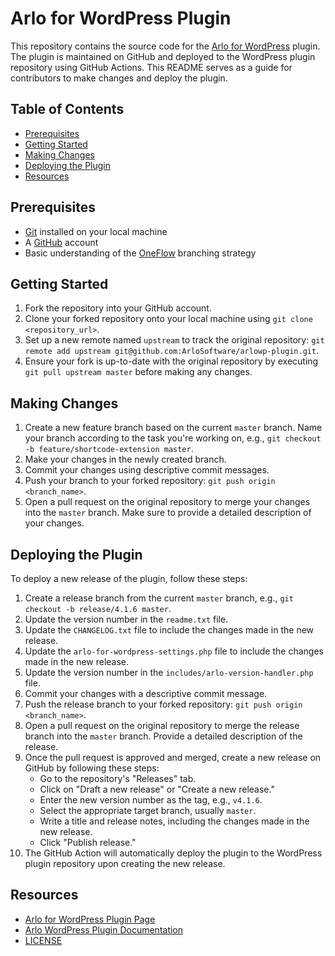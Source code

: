 # Arlo for WordPress Plugin

This repository contains the source code for the [Arlo for WordPress](https://wordpress.org/plugins/arlo-training-and-event-management-system/) plugin. The plugin is maintained on GitHub and deployed to the WordPress plugin repository using GitHub Actions. This README serves as a guide for contributors to make changes and deploy the plugin.

## Table of Contents

- [Prerequisites](#prerequisites)
- [Getting Started](#getting-started)
- [Making Changes](#making-changes)
- [Deploying the Plugin](#deploying-the-plugin)
- [Resources](#resources)

## Prerequisites

- [Git](https://git-scm.com/downloads) installed on your local machine
- A [GitHub](https://github.com/) account
- Basic understanding of the [OneFlow](https://www.endoflineblog.com/oneflow-a-git-branching-model-and-workflow) branching strategy

## Getting Started

1. Fork the repository into your GitHub account.
1. Clone your forked repository onto your local machine using `git clone <repository_url>`.
1. Set up a new remote named `upstream` to track the original repository: `git remote add upstream git@github.com:ArloSoftware/arlowp-plugin.git`.
1. Ensure your fork is up-to-date with the original repository by executing `git pull upstream master` before making any changes.

## Making Changes

1. Create a new feature branch based on the current `master` branch. Name your branch according to the task you're working on, e.g., `git checkout -b feature/shortcode-extension master`.
1. Make your changes in the newly created branch.
1. Commit your changes using descriptive commit messages.
1. Push your branch to your forked repository: `git push origin <branch_name>`.
1. Open a pull request on the original repository to merge your changes into the `master` branch. Make sure to provide a detailed description of your changes.

## Deploying the Plugin

To deploy a new release of the plugin, follow these steps:

1. Create a release branch from the current `master` branch, e.g., `git checkout -b release/4.1.6 master`.
1. Update the version number in the `readme.txt` file.
1. Update the `CHANGELOG.txt` file to include the changes made in the new release.
1. Update the `arlo-for-wordpress-settings.php` file to include the changes made in the new release.
1. Update the version number in the `includes/arlo-version-handler.php` file.
1. Commit your changes with a descriptive commit message.
1. Push the release branch to your forked repository: `git push origin <branch_name>`.
1. Open a pull request on the original repository to merge the release branch into the `master` branch. Provide a detailed description of the release.
1. Once the pull request is approved and merged, create a new release on GitHub by following these steps:
   - Go to the repository's "Releases" tab.
   - Click on "Draft a new release" or "Create a new release."
   - Enter the new version number as the tag, e.g., `v4.1.6`.
   - Select the appropriate target branch, usually `master`.
   - Write a title and release notes, including the changes made in the new release.
   - Click "Publish release."
1. The GitHub Action will automatically deploy the plugin to the WordPress plugin repository upon creating the new release.

## Resources
- [Arlo for WordPress Plugin Page](https://wordpress.org/plugins/arlo-training-and-event-management-system/)
- [Arlo WordPress Plugin Documentation](https://developer.arlo.co/doc/wordpress/index)
- [LICENSE](LICENSE.txt)
